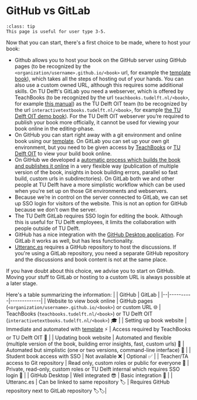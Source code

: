 # GitHub vs GitLab

```{admonition} User types
:class: tip
This page is useful for user type 3-5.
```

Now that you can start, there's a first choice to be made, where to host your book:

- Github allows you to host your book on the GitHub server using GitHub pages (to be recognized by the `<organization/username>.github.io/<book>` url, for example the [template book](https://teachbooks.github.io/template/)), which takes all the steps of hosting out of your hands. You can also use a custom owned URL, although this requires some additional skills. On TU Delft's GitLab you need a webserver, which is offered by TeachBooks (to be recognized by the url `teachbooks.tudelft.nl/<book>`, for example [this manual](https://teachbooks.tudelft.nl/jupyter-book-manual)) as the TU Delft OIT team (to be recognized by the url `interactivetextbooks.tudelft.nl/<book>`, for example [the TU Delft OIT demo book](https://interactivetextbooks.tudelft.nl/open-textbooks-demonstration/)). For the TU Delft OIT webserver you’re required to publish your book more officially, it cannot be used for viewing your book online in the editing-phase.
- On GitHub you can start right away with a git environment and online book using our [template](../external/template/README.md). On GitLab you can set up your own git environment, but you need to be given access by [TeachBooks](mailto:teachbooks@tudelft.nl) or [TU Delft OIT](mailto:Interactive-textbooks@tudelft.nl) to view your build book online.
- On GitHub we developed a [automatic process which builds the book and publishes it online](../external/deploy-book-workflow/README.md) in a very flexible way (publication of multiple version of the book, insights in book building errors, parallel so fast build, custom urls in subdirectories). On GitLab both we and other people at TU Delft have a more simplistic workflow which can be used when you're set up on those Git environments and webservers.
- Because we’re in control on the server connected to GitLab, we can set up SSO login for visitors of the website. This is not an option for GitHub because we don’t own the server.
- The TU Delft GitLab requires SSO login for editing the book. Although this is useful for TU Delft employees, it limits the collaboration with people outside of TU Delft.
- GitHub has a nice integration with the [GitHub Desktop application](git-setup_local.md). For GitLab it works as well, but has less functionality.
- [Utteranc.es](../basic-features/utterances.md) requires a GitHub repository to host the discussions. If you're using a GitLab repository, you need a separate GitHub repository and the discussions and book content is not at the same place.

If you have doubt about this choice, we advise you to start on GitHub. Moving your stuff to GitLab or hosting to a custom URL is always possible at a later stage.

Here's a table summarizing the information:
|  | GitHub   | GitLab      |
|--|----------|-------------|
| Website to view book online     | GitHub pages (`<organization/username>.github.io/<book>`) or custom URL 🌐         | TeachBooks (`teachbooks.tudelft.nl/<book>`) or TU Delft OIT (`interactivetextbooks.tudelft.nl/<book>`) 🎓 |
| Setting up book website | Immediate and automated with [template](../external/template/README.md) ⚡️         | Access required by TeachBooks or TU Delft OIT  🚧    |
| Updating book website | Automated and flexible (multiple version of the book, building error insights, fast, custom urls)  🚀   | Automated but simplistic (one or two versions, command-line interface) 🛵    |
| Student book access with SSO    | Not available  ❌      | Optional  ✅          |
| Teacher/TA access to Git repository   | Read only, custom roles or public for everyone  👀   | Private, read-only, custom roles or TU Delft internal which requires SSO login  👥   |
| GitHub Desktop | Well integrated 😎 | Basic integration 🙂 |
| Utteranc.es | Can be linked to same repository 🏷️ | Requires GitHub repository next to GitLab repository 🏷️🏷️|